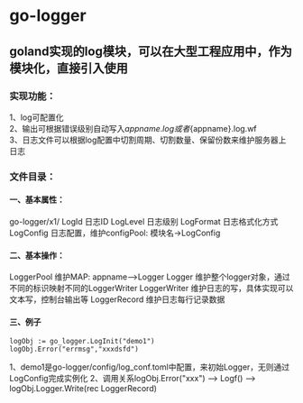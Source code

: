 # go-logger
## goland实现的log模块，可以在大型工程应用中，作为模块化，直接引入使用
### 实现功能：
1、log可配置化<br>
2、输出可根据错误级别自动写入${appname}.log 或者${appname}.log.wf <br>
3、日志文件可以根据log配置中切割周期、切割数量、保留份数来维护服务器上日志<br>

### 文件目录：
#### 一、基本属性：
go-logger/x1/
LogId           日志ID
LogLevel        日志级别
LogFormat       日志格式化方式
LogConfig       日志配置，维护configPool: 模块名->LogConfig

#### 二、基本操作：
LoggerPool      维护MAP: appname-->Logger
Logger          维护整个logger对象，通过不同的标识映射不同的LoggerWriter
LoggerWriter    维护日志的写，具体实现可以文本写，控制台输出等
LoggerRecord    维护日志每行记录数据

#### 三、例子
```
logObj := go_logger.LogInit("demo1")
logObj.Error("errmsg","xxxdsfd")
````
1、demo1是go-logger/config/log_conf.toml中配置，来初始Logger，无则通过LogConfig完成实例化
2、调用关系logObj.Error("xxx") --> Logf() --> logObj.Logger.Write(rec LoggerRecord)
